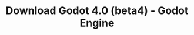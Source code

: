 ---
# Generated by /tools/generators/src/download_archive_generator !!! do not edit by hand !!!
title: 'Download Godot 4.0 (beta4) - Godot Engine'
type: 'download/archive'
name: '4.0'
flavor: 'beta4'
release_date: '2022-11-04T03:00:00-00:00'
release_notes: 'article/dev-snapshot-godot-4-0-beta-4/'
primaryPlatforms:
  - 'android.apk'
  - 'linux.64'
  - 'macos.universal'
  - 'windows.64'
  - 'web'
  - 'templates'
links:
  android.apk:
    name: 'android.apk'
    title: 'Android'
    caption: 'APK Universal (ARM64 + ARMv7 + x86_64 + x86)'
    tags:
      - 'APK download'
      - 'ARM64/v7'
      - 'x86 (64 & 32 bit)'
    hosts:
      github_builds:
        regular: 'https://github.com/godotengine/godot-builds/releases/download/4.0-beta4/Godot_v4.0-beta4_android_editor.apk'
        mono: '#'
      github:
        regular: 'https://github.com/godotengine/godot/releases/download/4.0-beta4/Godot_v4.0-beta4_android_editor.apk'
        mono: '#'
  linux.64:
    name: 'linux.64'
    title: 'Linux'
    caption: 'Padrão (x86_64)'
    tags:
      - '64 bit'
    hosts:
      github_builds:
        regular: 'https://github.com/godotengine/godot-builds/releases/download/4.0-beta4/Godot_v4.0-beta4_linux.x86_64.zip'
        mono: 'https://github.com/godotengine/godot-builds/releases/download/4.0-beta4/Godot_v4.0-beta4_mono_linux_x86_64.zip'
      github:
        regular: 'https://github.com/godotengine/godot/releases/download/4.0-beta4/Godot_v4.0-beta4_linux.x86_64.zip'
        mono: 'https://github.com/godotengine/godot/releases/download/4.0-beta4/Godot_v4.0-beta4_mono_linux_x86_64.zip'
  macos.universal:
    name: 'macos.universal'
    title: 'macOS'
    caption: 'Universal (x86_64 + Silício da Apple)'
    tags:
      - 'Intel/Apple Silicon'
      - '64 bit'
    hosts:
      github_builds:
        regular: 'https://github.com/godotengine/godot-builds/releases/download/4.0-beta4/Godot_v4.0-beta4_macos.universal.zip'
        mono: 'https://github.com/godotengine/godot-builds/releases/download/4.0-beta4/Godot_v4.0-beta4_mono_macos.universal.zip'
      github:
        regular: 'https://github.com/godotengine/godot/releases/download/4.0-beta4/Godot_v4.0-beta4_macos.universal.zip'
        mono: 'https://github.com/godotengine/godot/releases/download/4.0-beta4/Godot_v4.0-beta4_mono_macos.universal.zip'
  windows.64:
    name: 'windows.64'
    title: 'Windows'
    caption: 'Padrão (x86_64)'
    tags:
      - '64 bit'
    hosts:
      github_builds:
        regular: 'https://github.com/godotengine/godot-builds/releases/download/4.0-beta4/Godot_v4.0-beta4_win64.exe.zip'
        mono: 'https://github.com/godotengine/godot-builds/releases/download/4.0-beta4/Godot_v4.0-beta4_mono_win64.zip'
      github:
        regular: 'https://github.com/godotengine/godot/releases/download/4.0-beta4/Godot_v4.0-beta4_win64.exe.zip'
        mono: 'https://github.com/godotengine/godot/releases/download/4.0-beta4/Godot_v4.0-beta4_mono_win64.zip'
  web:
    name: 'web'
    title: 'Editor Web'
    caption: ''
    tags:
      - 'Self-hosted'
      - 'Cross-platform'
    hosts:
      github_builds:
        regular: 'https://github.com/godotengine/godot-builds/releases/download/4.0-beta4/Godot_v4.0-beta4_web_editor.zip'
        mono: '#'
      github:
        regular: 'https://github.com/godotengine/godot/releases/download/4.0-beta4/Godot_v4.0-beta4_web_editor.zip'
        mono: '#'
  linux.arm64:
    name: 'linux.arm64'
    title: 'Linux'
    caption: 'Padrão (ARM64)'
    tags:
      - 'ARM64'
      - '64 bit'
    hosts:
      github_builds:
        regular: 'https://github.com/godotengine/godot-builds/releases/download/4.0-beta4/Godot_v4.0-beta4_linux.arm64.zip'
        mono: 'https://github.com/godotengine/godot-builds/releases/download/4.0-beta4/Godot_v4.0-beta4_mono_linux_arm64.zip'
      github:
        regular: 'https://github.com/godotengine/godot/releases/download/4.0-beta4/Godot_v4.0-beta4_linux.arm64.zip'
        mono: 'https://github.com/godotengine/godot/releases/download/4.0-beta4/Godot_v4.0-beta4_mono_linux_arm64.zip'
  linux.32:
    name: 'linux.32'
    title: 'Linux'
    caption: 'Padrão (x86)'
    tags:
      - '32 bit'
    hosts:
      github_builds:
        regular: 'https://github.com/godotengine/godot-builds/releases/download/4.0-beta4/Godot_v4.0-beta4_linux.x86_32.zip'
        mono: 'https://github.com/godotengine/godot-builds/releases/download/4.0-beta4/Godot_v4.0-beta4_mono_linux_x86_32.zip'
      github:
        regular: 'https://github.com/godotengine/godot/releases/download/4.0-beta4/Godot_v4.0-beta4_linux.x86_32.zip'
        mono: 'https://github.com/godotengine/godot/releases/download/4.0-beta4/Godot_v4.0-beta4_mono_linux_x86_32.zip'
  linux.arm32:
    name: 'linux.arm32'
    title: 'Linux'
    caption: 'Padrão (ARM32)'
    tags:
      - 'ARM32'
      - '32 bit'
    hosts:
      github_builds:
        regular: 'https://github.com/godotengine/godot-builds/releases/download/4.0-beta4/Godot_v4.0-beta4_linux.arm32.zip'
        mono: 'https://github.com/godotengine/godot-builds/releases/download/4.0-beta4/Godot_v4.0-beta4_mono_linux_arm32.zip'
      github:
        regular: 'https://github.com/godotengine/godot/releases/download/4.0-beta4/Godot_v4.0-beta4_linux.arm32.zip'
        mono: 'https://github.com/godotengine/godot/releases/download/4.0-beta4/Godot_v4.0-beta4_mono_linux_arm32.zip'
  windows.32:
    name: 'windows.32'
    title: 'Windows'
    caption: 'Padrão (x86)'
    tags:
      - '32 bit'
    hosts:
      github_builds:
        regular: 'https://github.com/godotengine/godot-builds/releases/download/4.0-beta4/Godot_v4.0-beta4_win32.exe.zip'
        mono: 'https://github.com/godotengine/godot-builds/releases/download/4.0-beta4/Godot_v4.0-beta4_mono_win32.zip'
      github:
        regular: 'https://github.com/godotengine/godot/releases/download/4.0-beta4/Godot_v4.0-beta4_win32.exe.zip'
        mono: 'https://github.com/godotengine/godot/releases/download/4.0-beta4/Godot_v4.0-beta4_mono_win32.zip'
  aar_library:
    name: 'aar_library'
    title: 'Biblioteca de AAR'
    caption: ''
    tags:
      - 'Android plugins'
      - 'Java'
      - 'Kotlin'
    hosts:
      github_builds:
        regular: 'https://github.com/godotengine/godot-builds/releases/download/4.0-beta4/godot-lib.4.0.beta4.template_release.aar'
        mono: '#'
      github:
        regular: 'https://github.com/godotengine/godot/releases/download/4.0-beta4/godot-lib.4.0.beta4.template_release.aar'
        mono: '#'
  templates:
    name: 'templates'
    title: 'Modelos de exportação'
    caption: ''
    tags:
      - 'Utilizado para exportar os seus jogos para todas as plataformas suportadas'
    hosts:
      github_builds:
        regular: 'https://github.com/godotengine/godot-builds/releases/download/4.0-beta4/Godot_v4.0-beta4_export_templates.tpz'
        mono: 'https://github.com/godotengine/godot-builds/releases/download/4.0-beta4/Godot_v4.0-beta4_mono_export_templates.tpz'
      github:
        regular: 'https://github.com/godotengine/godot/releases/download/4.0-beta4/Godot_v4.0-beta4_export_templates.tpz'
        mono: 'https://github.com/godotengine/godot/releases/download/4.0-beta4/Godot_v4.0-beta4_mono_export_templates.tpz'
---